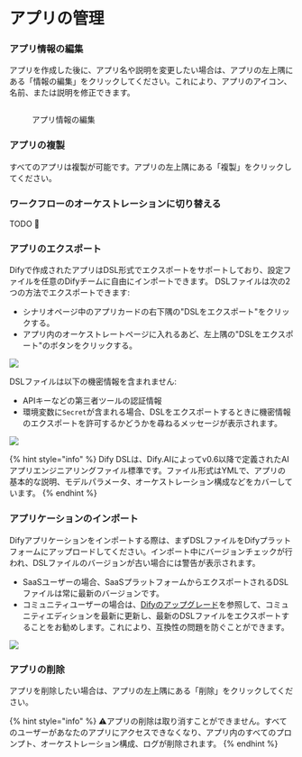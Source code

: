 # アプリの管理

### アプリ情報の編集

アプリを作成した後に、アプリ名や説明を変更したい場合は、アプリの左上隅にある「情報の編集」をクリックしてください。これにより、アプリのアイコン、名前、または説明を修正できます。

<figure><img src="../../../en/.gitbook/assets/image (92).png" alt=""><figcaption><p>アプリ情報の編集</p></figcaption></figure>

### アプリの複製

すべてのアプリは複製が可能です。アプリの左上隅にある「複製」をクリックしてください。

### ワークフローのオーケストレーションに切り替える

TODO 🚧

### アプリのエクスポート

Difyで作成されたアプリはDSL形式でエクスポートをサポートしており、設定ファイルを任意のDifyチームに自由にインポートできます。 DSLファイルは次の2つの方法でエクスポートできます:

* シナリオページ中のアプリカードの右下隅の"DSLをエクスポート"をクリックする。
* アプリ内のオーケストレートページに入れるあど、左上隅の"DSLをエクスポート"のボタンをクリックする。

![](../../.gitbook/assets/export-dsl.png)

DSLファイルは以下の機密情報を含まれません:

* APIキーなどの第三者ツールの認証情報
* 環境変数に`Secret`が含まれる場合、DSLをエクスポートするときに機密情報のエクスポートを許可するかどうかを尋ねるメッセージが表示されます。

![](../../.gitbook/assets/export-dsl-secret.png)

{% hint style="info" %}
Dify DSLは、Dify.AIによってv0.6以降で定義されたAIアプリエンジニアリングファイル標準です。ファイル形式はYMLで、アプリの基本的な説明、モデルパラメータ、オーケストレーション構成などをカバーしています。
{% endhint %}

### アプリケーションのインポート

Difyアプリケーションをインポートする際は、まずDSLファイルをDifyプラットフォームにアップロードしてください。インポート中にバージョンチェックが行われ、DSLファイルのバージョンが古い場合には警告が表示されます。

- SaaSユーザーの場合、SaaSプラットフォームからエクスポートされるDSLファイルは常に最新のバージョンです。
- コミュニティユーザーの場合は、[Difyのアップグレード](https://docs.dify.ai/ja-jp/getting-started/install-self-hosted/docker-compose#upgrade-dify)を参照して、コミュニティエディションを最新に更新し、最新のDSLファイルをエクスポートすることをお勧めします。これにより、互換性の問題を防ぐことができます。

![](https://assets-docs.dify.ai/2024/11/487d2c1cc8b86666feb35ea8a346c053.png)

### アプリの削除

アプリを削除したい場合は、アプリの左上隅にある「削除」をクリックしてください。

{% hint style="info" %}
⚠️アプリの削除は取り消すことができません。すべてのユーザーがあなたのアプリにアクセスできなくなり、アプリ内のすべてのプロンプト、オーケストレーション構成、ログが削除されます。
{% endhint %}
